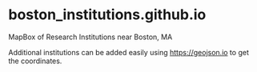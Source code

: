 # boston_institutions.github.io
MapBox of Research Institutions near Boston, MA

Additional institutions can be added easily using https://geojson.io to get the coordinates. 
